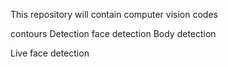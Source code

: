 
This repository will contain computer vision codes

contours Detection
face detection
Body detection

Live face detection
